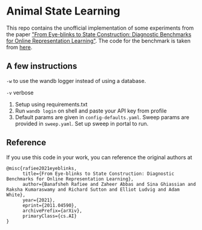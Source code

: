 # Animal State Learning

This repo contains the unofficial implementation of some experiments from the paper ["From Eye-blinks to State Construction: Diagnostic Benchmarks for Online Representation Learning"](https://arxiv.org/abs/2011.04590). The code for the benchmark is taken from [here](https://github.com/banafsheh-rafiee/From-Eye-blinks-to-State-Construction-Diagnostic-Benchmarks-for-Online-Representation-Learning).


## A few instructions
`-w` to use the wandb logger instead of using a database.

`-v` verbose

1. Setup using requirements.txt
2. Run `wandb login` on shell and paste your API key from profile
3. Default params are given in `config-defaults.yaml`. Sweep params are provided in `sweep.yaml`. Set up sweep in portal to run.

## Reference
If you use this code in your work, you can reference the original authors at

```
@misc{rafiee2021eyeblinks,
      title={From Eye-blinks to State Construction: Diagnostic Benchmarks for Online Representation Learning}, 
      author={Banafsheh Rafiee and Zaheer Abbas and Sina Ghiassian and Raksha Kumaraswamy and Richard Sutton and Elliot Ludvig and Adam White},
      year={2021},
      eprint={2011.04590},
      archivePrefix={arXiv},
      primaryClass={cs.AI}
}
```
